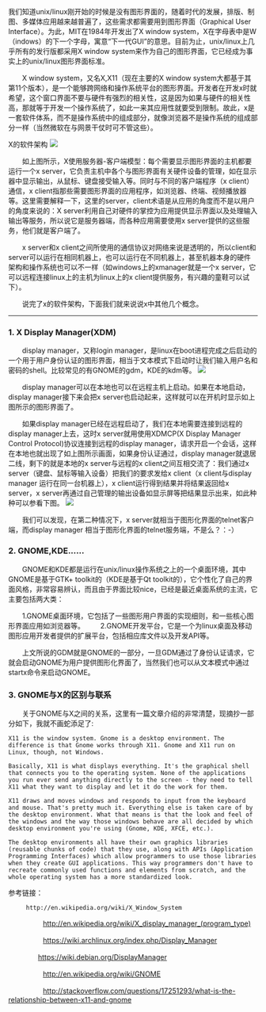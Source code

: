   我们知道unix/linux刚开始的时候是没有图形界面的，随着时代的发展，排版、制图、多媒体应用越来越普遍了，这些需求都需要用到图形界面（Graphical User Interface）。为此，MIT在1984年开发出了X window system，X在字母表中是W（indows）的下一个字母，寓意“下一代GUI”的意思。目前为止，unix/linux上几乎所有的发行版都采用X window system来作为自己的图形界面，它已经成为事实上的unix/linux图形界面标准。

　　X window system，又名X,X11（现在主要的X window system大都基于其第11个版本），是一个能够跨网络和操作系统平台的图形界面。开发者在开发x时就希望，这个窗口界面不要与硬件有强烈的相关性，这是因为如果与硬件的相关性高，那就等于开发一个操作系统了，如此一来其应用性就要受到限制。故此，x是一套软件体系，而不是操作系统中的组成部分，就像浏览器不是操作系统的组成部分一样（当然微软在与网景干仗时可不管这些）。

X的软件架构
![](https://i.imgur.com/Ka9OAvi.png)

　　如上图所示，X使用服务器-客户端模型：每个需要显示图形界面的主机都要运行一个x server，它负责主机中各个与图形界面有关硬件设备的管理，如在显示器中显示输出，从鼠标、键盘接受输入等。同时与不同的客户端程序（x client）通信，x client指那些需要图形界面的应用程序，如浏览器、终端、视频播放器等。这里需要解释一下，这里的server，client术语是从应用的角度而不是以用户的角度来说的：X server利用自己对硬件的掌控为应用提供显示界面以及处理输入输出等服务，所以说它是服务器端，而各种应用需要使用x server提供的这些服务，他们就是客户端了。

　　x server和x client之间所使用的通信协议对网络来说是透明的，所以client和server可以运行在相同机器上，也可以运行在不同机器上，甚至机器本身的硬件架构和操作系统也可以不一样（如windows上的xmanager就是一个x server，它可以远程连接linux上的主机为linux上的x client提供服务，有兴趣的童鞋可以试下）。

 　　说完了x的软件架构，下面我们就来说说x中其他几个概念。

-------------------

### 1. X Display Manager(XDM)

　　display manager，又称login manager，是linux在boot进程完成之后启动的一个用于用户身份认证的图形界面，相当于文本模式下启动时让我们输入用户名和密码的shell。比较常见的有GNOME的gdm，KDE的kdm等。
![](https://i.imgur.com/Ka9OAvi.png)
　　

　　display manager可以在本地也可以在远程主机上启动。如果在本地启动，display manager接下来会把x server也启动起来，这样就可以在开机时显示如上图所示的图形界面了。

　　如果display manager已经在远程启动了，我们在本地需要连接到远程的display manager上去，这时x server就用使用XDMCP(X Display Manager Control Protocol)协议连接到远程的display manager，请求开启一个会话，这样在本地也就出现了如上图所示画面，如果身份认证通过，display manager就退居二线，剩下的就是本地的x server与远程的x client之间互相交流了：我们通过x server（键盘、鼠标等输入设备）把我们的要求发给x client（x client与display manager 运行在同一台机器上），x client运行得到结果并将结果返回给x server，x server再通过自己管理的输出设备如显示屏等把结果显示出来，如此种种可以参看下图。
![](https://i.imgur.com/Ka9OAvi.png)

　　我们可以发现，在第二种情况下，x server就相当于图形化界面的telnet客户端，而display manager 相当于图形化界面的telnet服务端，不是么？：-）

### 2. GNOME,KDE......

　　GNOME和KDE都是运行在unix/linux操作系统之上的一个桌面环境，其中GNOME是基于GTK+ toolkit的（KDE是基于Qt toolkit的），它个性化了自己的界面风格，非常容易辨认，而且由于界面比较nice，已经是最近桌面系统的主流，它主要包括两大类：
  
　　1.GNOME桌面环境，它包括了一些图形用户界面的实现细则，和一些核心图形界面应用如浏览器等。
　　2.GNOME开发平台，它是一个为linux桌面及移动图形应用开发者提供的扩展平台，包括相应库文件以及开发API等。
  
　　上文所说的GDM就是GNOME的一部分，一旦GDM通过了身份认证请求，它就会启动GNOME为用户提供图形化界面了，当然我们也可以从文本模式中通过startx命令来启动GNOME。
  
 ### 3. GNOME与X的区别与联系
 
　　关于GNOME与X之间的关系，这里有一篇文章介绍的非常清楚，现摘抄一部分如下，我就不画蛇添足了:

    X11 is the window system. Gnome is a desktop environment. The difference is that Gnome works through X11. Gnome and X11 run on Linux, though, not Windows. 

    Basically, X11 is what displays everything. It's the graphical shell that connects you to the operating system. None of the applications you run ever send anything directly to the screen - they need to tell X11 what they want to display and let it do the work for them. 

    X11 draws and moves windows and responds to input from the keyboard and mouse. That's pretty much it. Everything else is taken care of by the desktop environment. What that means is that the look and feel of the windows and the way those windows behave are all decided by which desktop environment you're using (Gnome, KDE, XFCE, etc.). 

    The desktop environments all have their own graphics libraries (reusable chunks of code) that they use, along with APIs (Application Programming Interfaces) which allow programmers to use those libraries when they create GUI applications. This way programmers don't have to recreate commonly used functions and elements from scratch, and the whole operating system has a more standardized look. 


参考链接：

         http://en.wikipedia.org/wiki/X_Window_System

　　　　　http://en.wikipedia.org/wiki/X_display_manager_(program_type)

　　　　　https://wiki.archlinux.org/index.php/Display_Manager

 　　　　 https://wiki.debian.org/DisplayManager

　　　　　http://en.wikipedia.org/wiki/GNOME

　　　　　http://stackoverflow.com/questions/17251293/what-is-the-relationship-between-x11-and-gnome 

